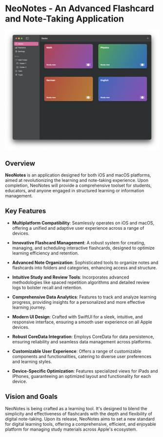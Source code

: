 
# NeoNotes - An Advanced Flashcard and Note-Taking Application

![Image Alt text](/images/example.png "NeoNotes")

## Overview
**NeoNotes** is an application designed for both iOS and macOS platforms, aimed at revolutionizing the learning and note-taking experience. Upon completion, NeoNotes will provide a comprehensive toolset for students, educators, and anyone engaged in structured learning or information management.

## Key Features
- **Multiplatform Compatibility**: Seamlessly operates on iOS and macOS, offering a unified and adaptive user experience across a range of devices.
- **Innovative Flashcard Management**: A robust system for creating, managing, and scheduling interactive flashcards, designed to optimize learning efficiency and retention.
- **Advanced Note Organization**: Sophisticated tools to organize notes and flashcards into folders and categories, enhancing access and structure.
- **Intuitive Study and Review Tools**: Incorporates advanced methodologies like spaced repetition algorithms and detailed review logs to bolster recall and retention.
- **Comprehensive Data Analytics**: Features to track and analyze learning progress, providing insights for a personalized and more effective learning journey.
- **Modern UI Design**: Crafted with SwiftUI for a sleek, intuitive, and responsive interface, ensuring a smooth user experience on all Apple devices.
- **Robust CoreData Integration**: Employs CoreData for data persistence, ensuring reliability and seamless data management across platforms.

- **Customizable User Experience**: Offers a range of customizable components and functionalities, catering to diverse user preferences and learning styles.
- **Device-Specific Optimization**: Features specialized views for iPads and iPhones, guaranteeing an optimized layout and functionality for each device.

## Vision and Goals
NeoNotes is being crafted as a learning tool. It's designed to blend the simplicity and effectiveness of flashcards with the depth and flexibility of digital note-taking. Upon its release, NeoNotes aims to set a new standard for digital learning tools, offering a comprehensive, efficient, and enjoyable platform for managing study materials across Apple's ecosystem.
